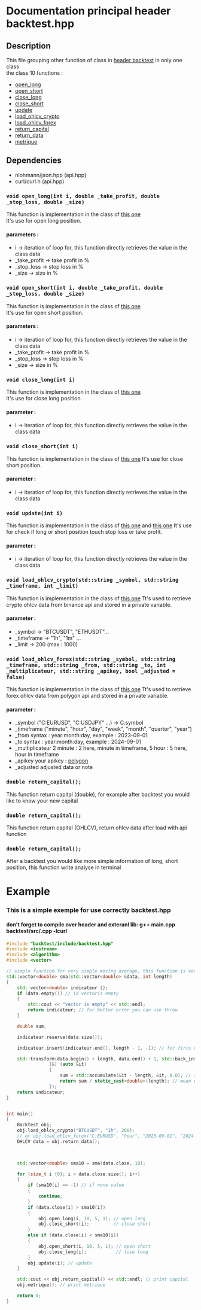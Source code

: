# Documentation principal header backtest.hpp

## Description
This file grouping other function of class in [header backtest](headers%20backtest) in only one class\
the class  10 functions : 
- [open_long](#open_long)
- [open_short](#open_short)
- [close_long](#close_long)
- [close_short](#close_short)
- [update](#update)
- [load_ohlcv_crypto](#load_ohlcv_crypto)
- [load_ohlcv_forex](#load_ohlcv_forex)
- [return_capital](#return_capital)
- [return_data](#return_data)
- [metrique](#metrique)


## Dependencies
- nlohmann/json.hpp (api.hpp)
- curl/curl.h (api.hpp)

<a id="open_long"></a>
### `void open_long(int i, double _take_profit, double _stop_loss, double _size)`
This function is implementation in the class of [this one](headers%20backtest/position.md#constructor_long)\
It's use for open long position.

#### parameters : 
- i &#8594; iteration of loop for, this function directly retrieves the value in the class data
- _take_profit &#8594; take profit in %
- _stop_loss &#8594; stop loss in %
- _size &#8594; size in %

<a id="open_short"></a>
### `void open_short(int i, double _take_profit, double _stop_loss, double _size)`
This function is implementation in the class of [this one](headers%20backtest/position.md#constructor_short)\
It's use for open short position.

#### parameters : 
- i &#8594; iteration of loop for, this function directly retrieves the value in the class data
- _take_profit &#8594; take profit in %
- _stop_loss &#8594; stop loss in %
- _size &#8594; size in %


<a id="close_long"></a>
### `void close_long(int i)`
This function is implementation in the class of [this one](headers%20backtest/position.md#fermeture_long)\
It's use for close long position.

#### parameter : 
- i &#8594; iteration of loop for, this function directly retrieves the value in the class data

<a id="close_short"></a>
### `void close_short(int i)`
This function is implementation in the class of [this one](headers%20backtest/position.md#fermeture_short)
It's use for close short position.

#### parameter : 
- i &#8594; iteration of loop for, this function directly retrieves the value in the class data


<a id="update"></a>
### `void update(int i)`
This function is implementation in the class of [this one](headers%20backtest/position.md#update_short) and [this one](headers%20backtest/position.md#update_long)
It's use for check if long or short position touch stop loss or take profit.

#### parameter : 
- i &#8594; iteration of loop for, this function directly retrieves the value in the class data

<a id="load_ohlcv_crypto"></a>
### `void load_ohlcv_crypto(std::string _symbol, std::string _timeframe, int _limit)`
This function is implementation in the class of [this one](headers%20backtest/api.md#ohlcvforex)
Tt's used to retrieve crypto ohlcv data from binance api and stored in a private variable.

#### parameter : 
- _symbol &#8594; "BTCUSDT", "ETHUSDT"...
- _timeframe &#8594; "1h", "1m" ...
- _limit &#8594; 200 (max : 1000)


<a id="load_ohlcv_forex"></a>
### `void load_ohlcv_forex(std::string _symbol, std::string _timeframe, std::string _from, std::string _to, int _multiplicateur, std::string _apikey, bool _adjusted = false)`
This function is implementation in the class of [this one](headers%20backtest/api.md#ohlcvforex)
Tt's used to retrieve forex ohlcv data from polygon api and stored in a private variable.

#### parameter : 
- _symbol    ("C:EURUSD", "C:USDJPY" ...) -> C:symbol
- _timeframe ("minute", "hour", "day", "week", "month", "quarter", "year")
- _from      syntax : year:month:day, example : 2023-09-01 
- _to        syntax : year:month:day, example : 2024-09-01
- _multiplicateur 2 minute : 2 here, minute in timeframe, 5 hour : 5 here, hour in timeframe 
- _apikey     your apikey : [polygon](https://polygon.io)
- _adjusted adjusted data or note



<a id="return_capital"></a>
### `double return_capital();`
This function return capital (double), for example after backtest you would like to know your new capital

<a id="return_data"></a>
### `double return_capital();`
This function return capital (OHLCV), return ohlcv data after load with api function


<a id="metrique"></a>
### `double return_capital();`
After a backtest you would like more simple information of long, short position, this function write analyse in terminal


# Example
### This is a simple exemple for use correctly backtest.hpp
#### don't forget to compile over header and exteranl lib: g++ main.cpp backtest/src/.cpp -lcurl

```cpp
#include "backtest/include/backtest.hpp"
#include <iostream>
#include <algorithm>
#include <vector>

// simple function for very simple moving average, this function is very limited
std::vector<double> sma(std::vector<double> &data, int length)
{
    std::vector<double> indicateur {};
    if (data.empty()) // id vectoris empty
    {
        std::cout << "vector is empty" << std::endl;
        return indicateur; // for better error you can use throw
    }

    double sum;

    indicateur.reserve(data.size());

    indicateur.insert(indicateur.end(), length - 1, -1); // for firts value who can not calculation add -1 for None value

    std::transform(data.begin() + length, data.end() + 1, std::back_inserter(indicateur),
                [&] (auto &it)
                {
                    sum = std::accumulate(&it - length, &it, 0.0); // sum of value
                    return sum / static_cast<double>(length); // mean of sum
                });
    return indicateur;
}


int main()
{
    Backtest obj;
    obj.load_ohlcv_crypto("BTCUSDT", "1h", 200);
    // or obj.load_ohlcv_forex("C:EURUSD", "hour", "2023-09-01", "2024-09-01", 1, "mG0dZlFzFpd0msBzITaYdMOk3UN4jRuh", false);
    OHLCV data = obj.return_data();

    

    std::vector<double> sma10 = sma(data.close, 10);

    for (size_t i {0}; i < data.close.size(); i++)
    {
        if (sma10[i] == -1) // if none value
        {
            continue;
        }
        if (data.close[i] > sma10[i])
        {
            obj.open_long(i, 10, 5, 1); // open long
            obj.close_short(i);         // close short
        }
        else if (data.close[i] < sma10[i])
        {
            obj.open_short(i, 10, 5, 1); // open short
            obj.close_long(i);           // lose long
        }
        obj.update(i); // update
    }

    std::cout << obj.return_capital() << std::endl; // print capital
    obj.metrique(); // print metrique

    return 0;
}
```
